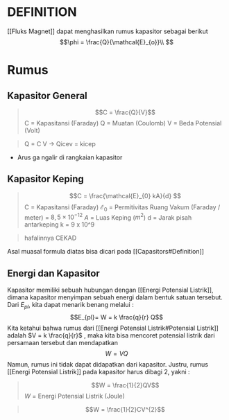# DEFINITION
[[Fluks Magnet]] dapat menghasilkan rumus kapasitor sebagai berikut 
$$\phi = \frac{Q}{\mathcal{E}_{o}}\\ $$



# Rumus
## Kapasitor General
>$$C = \frac{Q}{V}$$
C = Kapasitansi (Faraday)
Q = Muatan (Coulomb)
V = Beda Potensial (Volt)

> Q = C V -> Qicev = kicep

- Arus ga ngalir di rangkaian kapasitor

## Kapasitor Keping
>$$C = \frac{\mathcal{E}_{0} kA}{d} $$
C = Kapasitansi (Faraday)
$\mathcal{E}_{0}$ = Permitivitas Ruang Vakum (Faraday / meter) = $8,5 \times 10^{-12}$ 
$A$ = Luas Keping ($m^{2}$)
d = Jarak pisah antarkeping
k = 9 x 10^9 

> hafalinnya CEKAD

Asal muasal formula diatas bisa dicari pada [[Capasitors#Definition]]

## Energi dan Kapasitor
Kapasitor memiliki sebuah hubungan dengan [[Energi Potensial Listrik]], dimana kapasitor menyimpan sebuah energi dalam bentuk satuan tersebut. Dari $E_{pl}$, kita dapat menarik benang melalui :
$$E_{pl}= W = k \frac{q}{r} Q$$
Kita ketahui bahwa rumus dari [[Energi Potensial Listrik#Potensial Listrik]] adalah $V = k \frac{q}{r}$ , maka kita bisa mencoret potensial listrik dari persamaan tersebut dan mendapatkan
$$W = VQ$$
Namun, rumus ini tidak dapat didapatkan dari kapasitor. Justru, rumus [[Energi Potensial Listrik]] pada kapasitor harus dibagi 2, yakni :

> $$W = \frac{1}{2}QV$$
> $W$ = Energi Potensial Listrik (Joule) 

> $$W = \frac{1}{2}CV^{2}$$